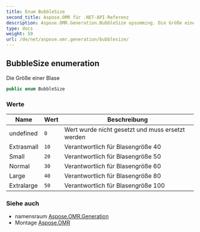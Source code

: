```yaml
---
title: Enum BubbleSize
second_title: Aspose.OMR für .NET-API-Referenz
description: Aspose.OMR.Generation.BubbleSize opsomming. Die Größe einer Blase
type: docs
weight: 50
url: /de/net/aspose.omr.generation/bubblesize/
---
```

## BubbleSize enumeration

Die Größe einer Blase

```csharp
public enum BubbleSize
```

### Werte

| Name | Wert | Beschreibung |
| --- | --- | --- |
| undefined | `0` | Wert wurde nicht gesetzt und muss ersetzt werden |
| Extrasmall | `10` | Verantwortlich für Blasengröße 40 |
| Small | `20` | Verantwortlich für Blasengröße 50 |
| Normal | `30` | Verantwortlich für Blasengröße 60 |
| Large | `40` | Verantwortlich für Blasengröße 80 |
| Extralarge | `50` | Verantwortlich für Blasengröße 100 |

### Siehe auch

* namensraum [Aspose.OMR.Generation](../../aspose.omr.generation/)
* Montage [Aspose.OMR](../../)


